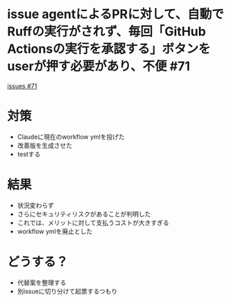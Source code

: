 # issue agentによるPRに対して、自動でRuffの実行がされず、毎回「GitHub Actionsの実行を承認する」ボタンをuserが押す必要があり、不便 #71
[issues #71](https://github.com/cat2151/cat-file-watcher/issues/71)

# 対策
- Claudeに現在のworkflow ymlを投げた
- 改善版を生成させた
- testする

# 結果
- 状況変わらず
- さらにセキュリティリスクがあることが判明した
- これでは、メリットに対して支払うコストが大きすぎる
- workflow ymlを廃止とした

# どうする？
- 代替案を整理する
- 別issueに切り分けて起票するつもり
